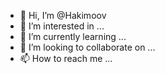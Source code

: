 - 👋 Hi, I’m @Hakimoov
- 👀 I’m interested in ...
- 🌱 I’m currently learning ...
- 💞️ I’m looking to collaborate on ...
- 📫 How to reach me ...

<!---
Hakimoov/Hakimoov is a ✨ special ✨ repository because its `README.md` (this file) appears on your GitHub profile.
You can click the Preview link to take a look at your changes.
--->
